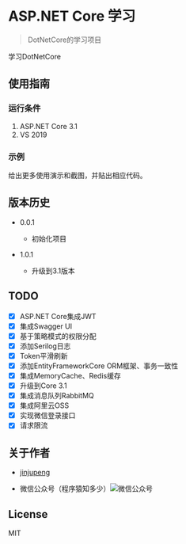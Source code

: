 # ASP.NET Core 学习

> DotNetCore的学习项目

学习DotNetCore

## 使用指南

### 运行条件

1. ASP.NET Core 3.1
2. VS 2019

### 示例

给出更多使用演示和截图，并贴出相应代码。

## 版本历史

- 0.0.1

  - 初始化项目
- 1.0.1
  - 升级到3.1版本


## TODO

- [X] ASP.NET Core集成JWT
- [X] 集成Swagger UI
- [X] 基于策略模式的权限分配
- [X] 添加Serilog日志
- [X] Token平滑刷新
- [X] 添加EntityFrameworkCore ORM框架、事务一致性
- [X] 集成MemoryCache、Redis缓存
- [X] 升级到Core 3.1
- [X] 集成消息队列RabbitMQ
- [X] 集成阿里云OSS
- [X] 实现微信登录接口
- [X] 请求限流

## 关于作者

- [jinjupeng](https://github.com/jinjupeng/)

- 微信公众号（程序猿知多少）![微信公众号](https://some-images.oss-cn-hangzhou.aliyuncs.com/images/qrcode_for_gh_7a3c5972baba_258.jpg)

## License

MIT
